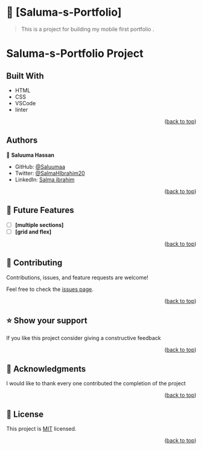<a name="readme-top"></a>
# 📖 [Saluma-s-Portfolio] <a name="Saluma-s-Portfolio"></a>

> This is a project for building my mobile first portfolio .


 # Saluma-s-Portfolio Project

## Built With

- HTML
-  CSS
- VSCode
- linter
<p align="right">(<a href="#readme-top">back to top</a>)</p>

## Authors <a name="authors"></a>
👤 **Saluuma Hassan**

- GitHub: [@Saluumaa](https://github.com/saluumaa)
- Twitter: [@SalmaHIbrahim20](https://twitter.com/SalmaHIbrahim20)
- LinkedIn: [Salma ibrahim](https://www.linkedin.com/in/salma-ibrahim-78bb5a14a/)
<p align="right">(<a href="#readme-top">back to top</a>)</p>

## 🔭 Future Features <a name="future-features"></a>

- [ ] **[multiple sections]**
- [ ] **[grid and flex]**
<p align="right">(<a href="#readme-top">back to top</a>)</p>

## 🤝 Contributing <a name="contributing"></a>

Contributions, issues, and feature requests are welcome!

Feel free to check the [issues page](../../issues/).

<p align="right">(<a href="#readme-top">back to top</a>)</p>


## ⭐️ Show your support <a name="support"></a>

If you like this project consider giving a constructive feedback

<p align="right">(<a href="#readme-top">back to top</a>)</p>


## 🙏 Acknowledgments <a name="acknowledgements"></a>

I would like to thank every one contributed the completion of the project
<p align="right">(<a href="#readme-top">back to top</a>)</p>

## 📝 License <a name="license"></a>
This project is [MIT](./LICENSE) licensed.
<p align="right">(<a href="#readme-top">back to top</a>)</p>
